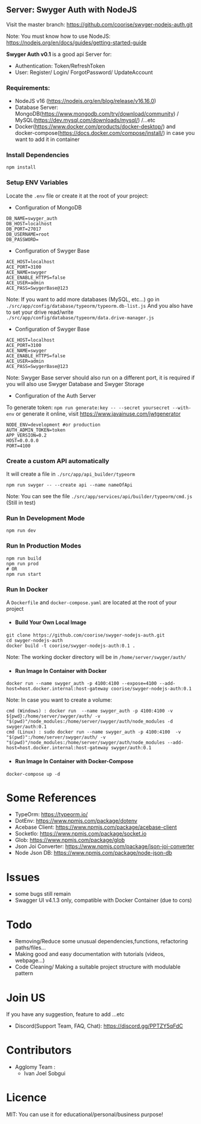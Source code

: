 ## Server: Swyger Auth with NodeJS

Visit the master branch: https://github.com/coorise/swyger-nodejs-auth.git


Note: You must know how to use NodeJS: https://nodejs.org/en/docs/guides/getting-started-guide

**Swyger Auth v0.1** is a good api Server for:
- Authentication: Token/RefreshToken
- User: Register/ Login/ ForgotPassword/ UpdateAccount

### Requirements:
- NodeJS v16 (https://nodejs.org/en/blog/release/v16.16.0)
- Database Server: MongoDB(https://www.mongodb.com/try/download/community) / MySQL(https://dev.mysql.com/downloads/mysql/) /...etc
- Docker(https://www.docker.com/products/docker-desktop/) and docker-compose(https://docs.docker.com/compose/install/) in case you want to add it in container

### Install Dependencies
```
npm install
```
### Setup ENV Variables
Locate the ``.env`` file or create it at the root of your project:

- Configuration of MongoDB
```
DB_NAME=swyger_auth
DB_HOST=localhost
DB_PORT=27017
DB_USERNAME=root
DB_PASSWORD=
```
- Configuration of Swyger Base
```
ACE_HOST=localhost
ACE_PORT=3100
ACE_NAME=swyger
ACE_ENABLE_HTTPS=false
ACE_USER=admin
ACE_PASS=SwygerBase@123
```

Note: If you want to add more databases (MySQL, etc...) go in ``./src/app/config/database/typeorm/typeorm.db-list.js``
And you also have to set your drive read/write ``./src/app/config/database/typeorm/data.drive-manager.js``
- Configuration of Swyger Base
```
ACE_HOST=localhost
ACE_PORT=3100
ACE_NAME=swyger
ACE_ENABLE_HTTPS=false
ACE_USER=admin
ACE_PASS=SwygerBase@123
```
Note: Swyger Base server should also run on a different port, it is required if you will also use Swyger Database and Swyger Storage
- Configuration of the Auth Server

To generate token: ``npm run generate:key -- --secret yoursecret --with-env`` or generate it online, visit https://www.javainuse.com/jwtgenerator

```
NODE_ENV=development #or production
AUTH_ADMIN_TOKEN=token 
APP_VERSION=0.2
HOST=0.0.0.0
PORT=4100
```

### Create a custom API automatically
It will create a file in ``./src/app/api_builder/typeorm``
```
npm run swyger -- --create api --name nameOfApi
```
Note: You can see the file ``./src/app/services/api/builder/typeorm/cmd.js`` (Still in test)

### Run In Development Mode
```
npm run dev
```

### Run In Production Modes
```
npm run build
npm run prod
# OR
npm run start
```
### Run In Docker

A ``Dockerfile`` and ``docker-compose.yaml`` are located at the root of your project
- #### Build Your Own Local Image
```
git clone https://github.com/coorise/swyger-nodejs-auth.git
cd swyger-nodejs-auth
docker build -t coorise/swyger-nodejs-auth:0.1 .
```
Note: The working docker directory will be in ``/home/server/swyger/auth/``
- #### Run Image In Container with Docker
```
docker run --name swyger_auth -p 4100:4100 --expose=4100 --add-host=host.docker.internal:host-gateway coorise/swyger-nodejs-auth:0.1
```
Note: In case you want to create a volume:
```
cmd (Windows) : docker run  --name swyger_auth -p 4100:4100 -v ${pwd}:/home/server/swyger/auth/ -v "$(pwd)"/node_modules:/home/server/swyger/auth/node_modules -d swyger/auth:0.1
cmd (Linux) : sudo docker run --name swyger_auth -p 4100:4100  -v "$(pwd)":/home/server/swyger/auth/ -v "$(pwd)"/node_modules:/home/server/swyger/auth/node_modules --add-host=host.docker.internal:host-gateway swyger/auth:0.1
```
- #### Run Image In Container with Docker-Compose
```
docker-compose up -d
```

# Some References
- TypeOrm: https://typeorm.io/
- DotEnv: https://www.npmjs.com/package/dotenv
- Acebase Client: https://www.npmjs.com/package/acebase-client
- SocketIo: https://www.npmjs.com/package/socket.io
- Glob: https://www.npmjs.com/package/glob
- Json Joi Converter: https://www.npmjs.com/package/json-joi-converter
- Node Json DB: https://www.npmjs.com/package/node-json-db

# Issues
- some bugs still remain
- Swagger UI v4.1.3 only, compatible with Docker Container (due to cors)
# Todo
- Removing/Reduce some unusual dependencies,functions, refactoring paths/files...
- Making good and easy documentation with tutorials (videos, webpage...)
- Code Cleaning/ Making a suitable project structure with modulable pattern

# Join US
If you have any suggestion, feature to add ...etc
- Discord(Support Team, FAQ, Chat): https://discord.gg/PPTZY5qFdC

# Contributors
- Agglomy Team :
    - Ivan Joel Sobgui
# Licence

MIT: You can use it for educational/personal/business purpose!


